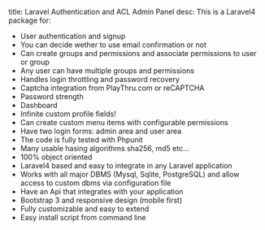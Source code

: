 title:
Laravel Authentication and ACL Admin Panel
desc:
This is a Laravel4 package for:
- User authentication and signup
- You can decide wether to use email confirmation or not
- Can create groups and permissions and associate permissions to user or group
- Any user can have multiple groups and permissions
- Handles login throttling and password recovery
- Captcha integration from PlayThru.com or reCAPTCHA
- Password strength
- Dashboard
- Infinite custom profile fields!
- Can create custom menu items with configurable permissions
- Have two login forms: admin area and user area
- The code is fully tested with Phpunit
- Many usable hasing algorithms sha256, md5 etc...
- 100% object oriented
- Laravel4 based and easy to integrate in any Laravel application
- Works with all major DBMS (Mysql, Sqlite, PostgreSQL) and allow access to custom dbms via configuration file
- Have an Api that integrates with your application
- Bootstrap 3 and responsive design (mobile first)
- Fully customizable and easy to extend
- Easy install script from command line
